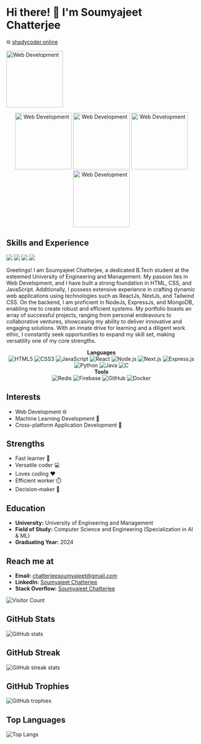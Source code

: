 <!-- Header -->
# Hi there! 👋 I'm Soumyajeet Chatterjee

<!-- Website -->
🌐 [shadycoder.online](https://shadycoder.online)

<img src="https://cdn.discordapp.com/attachments/968932660296704030/1052983551169146898/standard_1.gif" alt="Web Development" height="150" />

<!-- Animated GIFs -->
<p align="center">
  <img src="https://media.giphy.com/media/qgQUggAC3Pfv687qPC/giphy.gif" alt="Web Development" height="150" />
  <img src="https://media.giphy.com/media/SS8CV2rQdlYNLtBCiF/giphy.gif" alt="Web Development" height="150" />
  <img src="https://media.giphy.com/media/SvFocn0wNMx0iv2rYz/giphy.gif" alt="Web Development" height="150" />
  <img src="https://media.giphy.com/media/kH6CqYiquZawmU1HI6/giphy.gif" alt="Web Development" height="150" />
</p>

<!-- Skills and Experience -->
## Skills and Experience

![](https://img.shields.io/badge/Web-Developer-brightgreen) ![](https://img.shields.io/badge/React-Next.js-blueviolet) ![](https://img.shields.io/badge/Cross--Platform--App-React--Native-yellow) ![](https://img.shields.io/badge/Experience-2+yrs-red)

Greetings! I am Soumyajeet Chatterjee, a dedicated B.Tech student at the esteemed University of Engineering and Management. My passion lies in Web Development, and I have built a strong foundation in HTML, CSS, and JavaScript. Additionally, I possess extensive experience in crafting dynamic web applications using technologies such as ReactJs, NextJs, and Tailwind CSS. On the backend, I am proficient in NodeJs, ExpressJs, and MongoDB, enabling me to create robust and efficient systems. My portfolio boasts an array of successful projects, ranging from personal endeavours to collaborative ventures, showcasing my ability to deliver innovative and engaging solutions. With an innate drive for learning and a diligent work ethic, I constantly seek opportunities to expand my skill set, making versatility one of my core strengths.

  <!-- Languages -->
  <div style="flex: 1; text-align: center;">
    <strong>Languages</strong><br/>
    <img src="https://img.shields.io/badge/HTML5-E34F26?style=for-the-badge&logo=html5&logoColor=white" alt="HTML5"> 
    <img src="https://img.shields.io/badge/CSS3-1572B6?style=for-the-badge&logo=css3&logoColor=white" alt="CSS3">
    <img src="https://img.shields.io/badge/JavaScript-F7DF1E?style=for-the-badge&logo=javascript&logoColor=black" alt="JavaScript">
    <img src="https://img.shields.io/badge/React-61DAFB?style=for-the-badge&logo=react&logoColor=white" alt="React">
    <img src="https://img.shields.io/badge/Node.js-339933?style=for-the-badge&logo=node.js&logoColor=white" alt="Node.js">
    <img src="https://img.shields.io/badge/Next.js-000000?style=for-the-badge&logo=next.js&logoColor=white" alt="Next.js">
    <img src="https://img.shields.io/badge/Express.js-000000?style=for-the-badge&logo=express&logoColor=white" alt="Express.js">
    <img src="https://img.shields.io/badge/Python-3776AB?style=for-the-badge&logo=python&logoColor=white" alt="Python">
    <img src="https://img.shields.io/badge/Java-007396?style=for-the-badge&logo=java&logoColor=white" alt="Java">
    <img src="https://img.shields.io/badge/C-00599C?style=for-the-badge&logo=c&logoColor=white" alt="C">
  </div>

  <!-- Tools -->
  <div style="flex: 1; text-align: center;">
    <strong>Tools</strong><br/>
    <img src="https://img.shields.io/badge/Redis-DC382D?style=for-the-badge&logo=redis&logoColor=white" alt="Redis">
    <img src="https://img.shields.io/badge/Firebase-FFCA28?style=for-the-badge&logo=firebase&logoColor=black" alt="Firebase">
    <img src="https://img.shields.io/badge/GitHub-181717?style=for-the-badge&logo=github&logoColor=white" alt="GitHub">
    <img src="https://img.shields.io/badge/Docker-2496ED?style=for-the-badge&logo=docker&logoColor=white" alt="Docker">
  </div>

</div>


<!-- Interests -->
## Interests
- Web Development 🌐
- Machine Learning Development 🤖
- Cross-platform Application Development 📱

<!-- Strengths -->
## Strengths
- Fast learner 🚀
- Versatile coder 💻
- Loves coding ❤️
- Efficient worker ⏱️
- Decision-maker 🤔

<!-- Education -->
## Education
- **University:** University of Engineering and Management
- **Field of Study:** Computer Science and Engineering (Specialization in AI & ML)
- **Graduating Year:** 2024

<!-- Reach me at -->
## Reach me at
- **Email:** chatterjeesoumyajeet@gmail.com
- **LinkedIn:** [Soumyajeet Chatterjee](https://www.linkedin.com/in/soumyajeet-chatterjee-a4095111a)
- **Stack Overflow:** [Soumyajeet Chatterjee](https://stackoverflow.com/users/your-user-id)

<!-- Footer -->
![Visitor Count](https://visitor-badge.glitch.me/badge?page_id=shadytiger008.shadytiger008)

<!-- GitHub Stats -->
## GitHub Stats
![GitHub stats](https://github-readme-stats.vercel.app/api?username=soumyajeet-chatterjee&show_icons=true&count_private=true&hide=prs,issues,contribs)

<!-- GitHub Streak -->
## GitHub Streak
![GitHub streak stats](https://github-readme-streak-stats.herokuapp.com/?user=soumyajeet-chatterjee)

<!-- GitHub Trophies -->
## GitHub Trophies
![GitHub trophies](https://github-profile-trophy.vercel.app/?username=soumyajeet-chatterjee)

<!-- GitHub Top Languages -->
## Top Languages
![Top Langs](https://github-readme-stats.vercel.app/api/top-langs/?username=soumyajeet-chatterjee&layout=compact)
